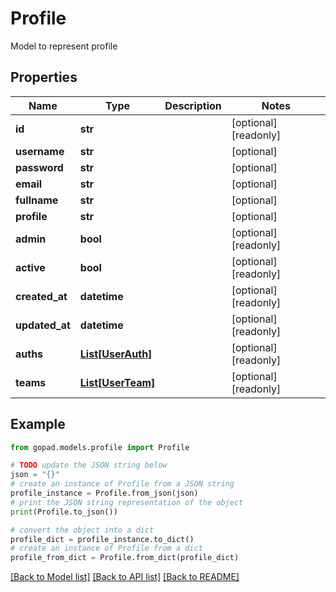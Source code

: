 # Profile

Model to represent profile

## Properties

Name | Type | Description | Notes
------------ | ------------- | ------------- | -------------
**id** | **str** |  | [optional] [readonly] 
**username** | **str** |  | [optional] 
**password** | **str** |  | [optional] 
**email** | **str** |  | [optional] 
**fullname** | **str** |  | [optional] 
**profile** | **str** |  | [optional] 
**admin** | **bool** |  | [optional] [readonly] 
**active** | **bool** |  | [optional] [readonly] 
**created_at** | **datetime** |  | [optional] [readonly] 
**updated_at** | **datetime** |  | [optional] [readonly] 
**auths** | [**List[UserAuth]**](UserAuth.md) |  | [optional] [readonly] 
**teams** | [**List[UserTeam]**](UserTeam.md) |  | [optional] [readonly] 

## Example

```python
from gopad.models.profile import Profile

# TODO update the JSON string below
json = "{}"
# create an instance of Profile from a JSON string
profile_instance = Profile.from_json(json)
# print the JSON string representation of the object
print(Profile.to_json())

# convert the object into a dict
profile_dict = profile_instance.to_dict()
# create an instance of Profile from a dict
profile_from_dict = Profile.from_dict(profile_dict)
```
[[Back to Model list]](../README.md#documentation-for-models) [[Back to API list]](../README.md#documentation-for-api-endpoints) [[Back to README]](../README.md)


